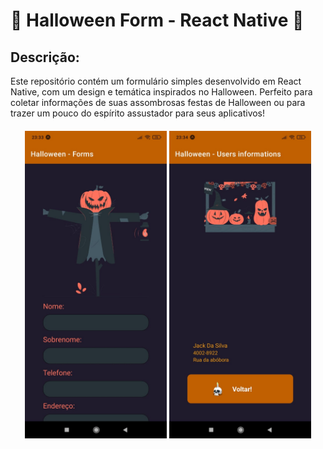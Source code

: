 # 🎃 Halloween Form - React Native 🎃

## Descrição:
Este repositório contém um formulário simples desenvolvido em React Native, com um design e temática inspirados no Halloween. 
Perfeito para coletar informações de suas assombrosas festas de Halloween ou para trazer um pouco do espírito assustador para seus aplicativos!
<div style="margin-top: 20px;"></div>
<div style="text-align: center;">
    <img src="./assets/tela1.jpg" alt="imagem tela 1" width="45%">
    <img src="./assets/tela2.jpg" alt="imagem tela 2" width="45%">
</div>
